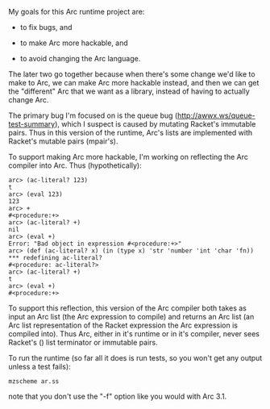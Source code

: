 My goals for this Arc runtime project are:

* to fix bugs, and

* to make Arc more hackable, and

* to avoid changing the Arc language.

The later two go together because when there's some change we'd like
to make to Arc, we can make Arc more hackable instead, and then we can
get the "different" Arc that we want as a library, instead of having
to actually change Arc.

The primary bug I'm focused on is the queue bug
(http://awwx.ws/queue-test-summary), which I suspect is caused by
mutating Racket's immutable pairs.  Thus in this version of the
runtime, Arc's lists are implemented with Racket's mutable pairs
(mpair's).

To support making Arc more hackable, I'm working on reflecting the Arc compiler
into Arc.  Thus (hypothetically):

    arc> (ac-literal? 123)
    t
    arc> (eval 123)
    123
    arc> +
    #<procedure:+>
    arc> (ac-literal? +)
    nil
    arc> (eval +)
    Error: "Bad object in expression #<procedure:+>"
    arc> (def (ac-literal? x) (in (type x) 'str 'number 'int 'char 'fn))
    *** redefining ac-literal?
    #<procedure: ac-literal?>
    arc> (ac-literal? +)
    t
    arc> (eval +)
    #<procedure:+>

To support this reflection, this version of the Arc compiler both
takes as input an Arc list (the Arc expression to compile) and returns
an Arc list (an Arc list representation of the Racket expression the
Arc expression is compiled into).  Thus Arc, either in it's runtime or
in it's compiler, never sees Racket's () list terminator or immutable
pairs.

To run the runtime (so far all it does is run tests, so you won't get
any output unless a test fails):

    mzscheme ar.ss

note that you don't use the "-f" option like you would with Arc 3.1.
